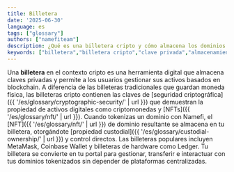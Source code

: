 ```yaml
---
title: Billetera
date: '2025-06-30'
language: es
tags: ["glossary"]
authors: ["namefiteam"]
description: ¿Qué es una billetera cripto y cómo almacena los dominios tokenizados?
keywords: ["billetera","billetera cripto","clave privada","almacenamiento de activos digitales","almacenamiento de dominio"]
---
```


Una **billetera** en el contexto cripto es una herramienta digital que almacena claves privadas y permite a los usuarios gestionar sus activos basados en blockchain. A diferencia de las billeteras tradicionales que guardan moneda física, las billeteras cripto contienen las claves de [seguridad criptográfica]({{ '/es/glossary/cryptographic-security/' | url }}) que demuestran la propiedad de activos digitales como criptomonedas y [NFTs]({{ '/es/glossary/nft/' | url }}). Cuando tokenizas un dominio con Namefi, el [NFT]({{ '/es/glossary/nft/' | url }}) de dominio resultante se almacena en tu billetera, otorgándote [propiedad custodial]({{ '/es/glossary/custodial-ownership/' | url }}) y control directos. Las billeteras populares incluyen MetaMask, Coinbase Wallet y billeteras de hardware como Ledger. Tu billetera se convierte en tu portal para gestionar, transferir e interactuar con tus dominios tokenizados sin depender de plataformas centralizadas.